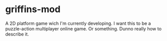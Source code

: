 # griffins-mod
A 2D platform game wich I'm currently developing. I want this to be a puzzle-action multiplayer online game. Or something. Dunno really how to describe it.
